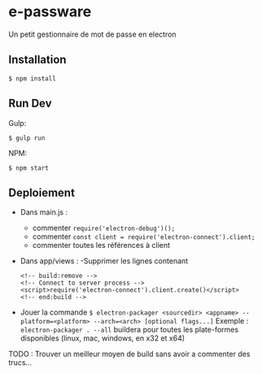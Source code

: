 # e-passware

Un petit gestionnaire de mot de passe en electron

## Installation

```
$ npm install
```

## Run Dev

Gulp:

```
$ gulp run
```


NPM:

```
$ npm start
```

## Deploiement

* Dans main.js : 
  - commenter `require('electron-debug')();`
  - commenter `const client = require('electron-connect').client;`
  - commenter toutes les références à client
  
* Dans app/views : 
  -Supprimer les lignes contenant
  ```
  <!-- build:remove -->
  <!-- Connect to server process -->
  <script>require('electron-connect').client.create()</script>
  <!-- end:build -->
  ```
* Jouer la commande `$ electron-packager <sourcedir> <appname> --platform=<platform> --arch=<arch> [optional flags...]`
Exemple : `electron-packager . --all` buildera pour toutes les plate-formes disponibles (linux, mac, windows, en x32 et x64)

TODO : Trouver un meilleur moyen de build sans avoir a commenter des trucs...
